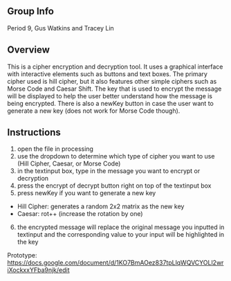 ## Group Info

Period 9, Gus Watkins and Tracey Lin

## Overview

This is a cipher encryption and decryption tool. It uses a graphical interface with interactive elements such as buttons and text boxes. The primary cipher used is hill cipher, but it also features other simple ciphers such as Morse Code and Caesar Shift. The key that is used to encrypt the message will be displayed to help the user better understand how the message is being encrypted. There is also a newKey button in case the user want to generate a new key (does not work for Morse Code though).

## Instructions

1) open the file in processing
2) use the dropdown to determine which type of cipher you want to use (Hill Cipher, Caesar, or Morse Code)
3) in the textinput box, type in the message you want to encrypt or decryption
4) press the encrypt of decrypt button right on top of the textinput box
5) press newKey if you want to generate a new key
  - Hill Cipher: generates a random 2x2 matrix as the new key
  - Caesar: rot++ (increase the rotation by one)
6) the encrypted message will replace the original message you inputted in textinput and the corresponding value to your input will be highlighted in the key

Prototype: https://docs.google.com/document/d/1KO7BmAOez837tpLlqWQVCYOLl2wriXockxxYFba9njk/edit
